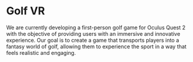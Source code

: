 # Golf VR
We are currently developing a first-person golf game for Oculus Quest 2 with the objective of providing users with an immersive and innovative experience.
Our goal is to create a game that transports players into a fantasy world of golf, allowing them to experience the sport in a way that feels realistic and engaging.
